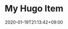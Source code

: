 ---
title: "My Hugo Item"
date: 2020-01-19T21:13:42+09:00
description: my github blog Item
weight: 2
link: https://github.com/redisread/HUGO_blog
repo: https://github.com/redisread/HUGO_blog
pinned: true
thumb: feature4/css3-bare.png
---